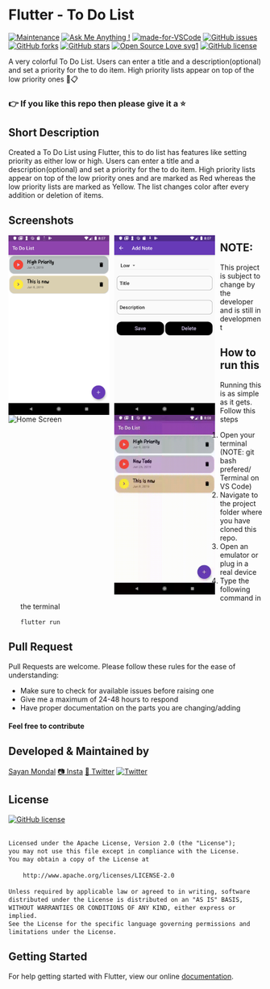 # Flutter - To Do List

[![Maintenance](https://img.shields.io/badge/Maintained%3F-yes-green.svg)](https://GitHub.com/Naereen/StrapDown.js/graphs/commit-activity) [![Ask Me Anything !](https://img.shields.io/badge/Ask%20me-anything-1abc9c.svg)](https://GitHub.com/Naereen/ama) [![made-for-VSCode](https://img.shields.io/badge/Made%20for-VSCode-1f425f.svg)](https://code.visualstudio.com/) [![GitHub issues](https://img.shields.io/github/issues/S-ayanide/Flutter-ToDoList.svg?style=flat-square)](https://github.com/S-ayanide/Flutter-ToDoList/issues) [![GitHub forks](https://img.shields.io/github/forks/S-ayanide/Flutter-ToDoList.svg?style=plastic)](https://github.com/S-ayanide/Flutter-ToDoList/network) [![GitHub stars](https://img.shields.io/github/stars/S-ayanide/Flutter-ToDoList.svg?style=plastic)](https://github.com/S-ayanide/Flutter-ToDoList/stargazers) [![Open Source Love svg1](https://badges.frapsoft.com/os/v1/open-source.svg?v=103)](https://github.com/ellerbrock/open-source-badges/)
[![GitHub license](https://img.shields.io/github/license/S-ayanide/Flutter-ToDoList.svg?style=for-the-badge)](https://github.com/S-ayanide/Flutter-ToDoList/blob/master/LICENSE)

A very colorful To Do List. Users can enter a title and a description(optional) and set a priority for the to do item. High priority lists appear on top of the low priority ones 📜📋
### 👉 If you like this repo then please give it a ⭐️

## Short Description
Created a To Do List using Flutter, this to do list has features like setting priority as either low or high. Users can enter a title and a description(optional) and set a priority for the to do item. High priority lists appear on top of the low priority ones and are marked as Red whereas the low priority lists are marked as Yellow. The list changes color after every addition or deletion of items.

## Screenshots
<img src="images/Capture1.png"
     alt="Home Screen"
     style="float: left; margin-right: 10px;"
     width="200"/> <img src="images/Capture2.png"
     alt="Home Screen"
     style="float: left; margin-right: 10px;"
     width="200"/> <img src="images/ToDoAdd.gif"
     alt="Home Screen"
     style="float: left; margin-right: 10px;"
     width="200"/> <img src="images/ToDoDelete.gif"
     alt="Home Screen"
     style="float: left; margin-right: 10px;"
     width="200"/> 
     
## NOTE:
This project is subject to change by the developer and is still in development

## How to run this
Running this is as simple as it gets. Follow this steps
1. Open your terminal (NOTE: git bash prefered/ Terminal on VS Code)
2. Navigate to the project folder where you have cloned this repo.
3. Open an emulator or plug in a real device
4. Type the following command in the terminal 
     ```
     flutter run
     ```
     
## Pull Request

Pull Requests are welcome. Please follow these rules for the ease of understanding:
* Make sure to check for available issues before raising one
* Give me a maximum of 24-48 hours to respond
* Have proper documentation on the parts you are changing/adding

#### Feel free to contribute

## Developed & Maintained by
[Sayan Mondal](https://github.com/S-ayanide) 
[📷 Insta](https://www.instagram.com/s_ayanide/)
[🐤 Twitter](https://www.instagram.com/s_ayanide/) [![Twitter](https://img.shields.io/twitter/url/https/github.com/S-ayanide/Flutter-ToDoList.svg?style=social)](https://twitter.com/intent/tweet?text=Wow:&url=https%3A%2F%2Fgithub.com%2FS-ayanide%2FFlutter-ToDoList)

## License 
[![GitHub license](https://img.shields.io/github/license/S-ayanide/Flutter-ToDoList.svg?style=for-the-badge)](https://github.com/S-ayanide/Flutter-ToDoList/blob/master/LICENSE)
```Copyright 2019 Sayan Mondal

Licensed under the Apache License, Version 2.0 (the "License");
you may not use this file except in compliance with the License.
You may obtain a copy of the License at

    http://www.apache.org/licenses/LICENSE-2.0

Unless required by applicable law or agreed to in writing, software
distributed under the License is distributed on an "AS IS" BASIS,
WITHOUT WARRANTIES OR CONDITIONS OF ANY KIND, either express or implied.
See the License for the specific language governing permissions and
limitations under the License.
```

## Getting Started
For help getting started with Flutter, view our online [documentation](https://flutter.dev/docs).
